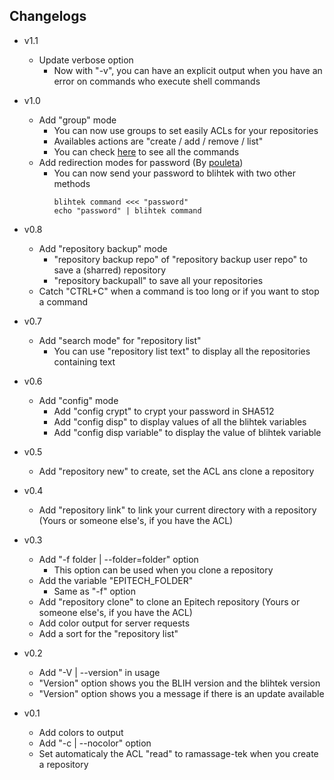 ## Changelogs

* v1.1
    * Update verbose option
        * Now with "-v", you can have an explicit output when you have an error on commands who execute shell commands

* v1.0
    * Add "group" mode
        * You can now use groups to set easily ACLs for your repositories
        * Availables actions are "create / add / remove / list"
        * You can check [here](https://github.com/hug33k/blihtek/blob/master/USAGE.md) to see all the commands
    * Add redirection modes for password (By [pouleta](https://github.com/pouleta))
        * You can now send your password to blihtek with two other methods
            ````
            blihtek command <<< "password"
            echo "password" | blihtek command
            ````

* v0.8
    * Add "repository backup" mode
        * "repository backup repo" of "repository backup user repo" to save a (sharred) repository
        * "repository backupall" to save all your repositories
    * Catch "CTRL+C" when a command is too long or if you want to stop a command

* v0.7
    * Add "search mode" for "repository list"
        * You can use "repository list text" to display all the repositories containing text

* v0.6
    * Add "config" mode
        * Add "config crypt" to crypt your password in SHA512
        * Add "config disp" to display values of all the blihtek variables
        * Add "config disp variable" to display the value of blihtek variable

* v0.5
    * Add "repository new" to create, set the ACL ans clone a repository

* v0.4
    * Add "repository link" to link your current directory with a repository (Yours or someone else's, if you have the ACL)

* v0.3
    * Add "-f folder | --folder=folder" option
        * This option can be used when you clone a repository
    * Add the variable "EPITECH_FOLDER"
        * Same as "-f" option
    * Add "repository clone" to clone an Epitech repository (Yours or someone else's, if you have the ACL)
    * Add color output for server requests
    * Add a sort for the "repository list"

* v0.2
    * Add "-V | --version" in usage
    * "Version" option shows you the BLIH version and the blihtek version
    * "Version" option shows you a message if there is an update available

* v0.1
    * Add colors to output
    * Add "-c | --nocolor" option
    * Set automaticaly the ACL "read" to ramassage-tek when you create a repository

